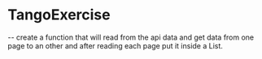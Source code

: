 # TangoExercise
 -- create a function that will read from the api data and get data from one page to an other and after reading each page put it inside a List.
